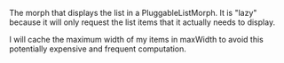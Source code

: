 The morph that displays the list in a PluggableListMorph.  It is "lazy" because it will only request the list items that it actually needs to display.

I will cache the maximum width of my items in maxWidth to avoid this potentially expensive and frequent computation.